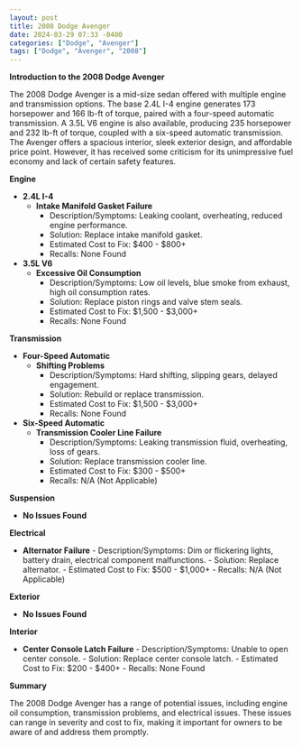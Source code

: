 ```yaml
---
layout: post
title: 2008 Dodge Avenger
date: 2024-03-29 07:33 -0400
categories: ["Dodge", "Avenger"]
tags: ["Dodge", "Avenger", "2008"]
---
```

**Introduction to the 2008 Dodge Avenger**

The 2008 Dodge Avenger is a mid-size sedan offered with multiple engine and transmission options. The base 2.4L I-4 engine generates 173 horsepower and 166 lb-ft of torque, paired with a four-speed automatic transmission. A 3.5L V6 engine is also available, producing 235 horsepower and 232 lb-ft of torque, coupled with a six-speed automatic transmission. The Avenger offers a spacious interior, sleek exterior design, and affordable price point. However, it has received some criticism for its unimpressive fuel economy and lack of certain safety features.

**Engine**
- **2.4L I-4**
    - **Intake Manifold Gasket Failure**
        - Description/Symptoms: Leaking coolant, overheating, reduced engine performance.
        - Solution: Replace intake manifold gasket.
        - Estimated Cost to Fix: $400 - $800+
        - Recalls: None Found
- **3.5L V6**
    - **Excessive Oil Consumption**
        - Description/Symptoms: Low oil levels, blue smoke from exhaust, high oil consumption rates.
        - Solution: Replace piston rings and valve stem seals.
        - Estimated Cost to Fix: $1,500 - $3,000+
        - Recalls: None Found

**Transmission**
- **Four-Speed Automatic**
    - **Shifting Problems**
        - Description/Symptoms: Hard shifting, slipping gears, delayed engagement.
        - Solution: Rebuild or replace transmission.
        - Estimated Cost to Fix: $1,500 - $3,000+
        - Recalls: None Found
- **Six-Speed Automatic**
    - **Transmission Cooler Line Failure**
        - Description/Symptoms: Leaking transmission fluid, overheating, loss of gears.
        - Solution: Replace transmission cooler line.
        - Estimated Cost to Fix: $300 - $500+
        - Recalls: N/A (Not Applicable)

**Suspension**
- **No Issues Found**

**Electrical**
- **Alternator Failure**
        - Description/Symptoms: Dim or flickering lights, battery drain, electrical component malfunctions.
        - Solution: Replace alternator.
        - Estimated Cost to Fix: $500 - $1,000+
        - Recalls: N/A (Not Applicable)

**Exterior**
- **No Issues Found**

**Interior**
- **Center Console Latch Failure**
        - Description/Symptoms: Unable to open center console.
        - Solution: Replace center console latch.
        - Estimated Cost to Fix: $200 - $400+
        - Recalls: None Found

**Summary**

The 2008 Dodge Avenger has a range of potential issues, including engine oil consumption, transmission problems, and electrical issues. These issues can range in severity and cost to fix, making it important for owners to be aware of and address them promptly.
